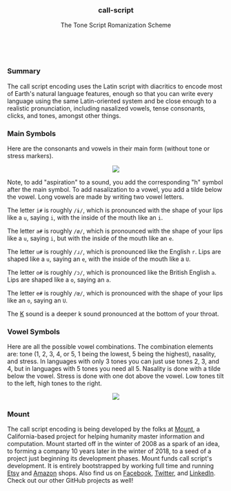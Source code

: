 
<br/>
<br/>
<br/>
<br/>
<br/>
<br/>

<h3 align='center'>
  call-script
</h3>
<p align='center'>
  The Tone Script Romanization Scheme
</p>

<br/>
<br/>
<br/>

<h3 id="summary">Summary</h3>

The call script encoding uses the Latin script with diacritics to encode most of Earth's natural language features, enough so that you can write every language using the same Latin-oriented system and be close enough to a realistic pronunciation, including nasalized vowels, tense consonants, clicks, and tones, amongst other things.

### Main Symbols

Here are the consonants and vowels in their main form (without tone or stress markers).

<p align="center">
  <img src="https://github.com/mountbuild/call-script/blob/main/symbols.png?raw=true" />
</p>

Note, to add "aspiration" to a sound, you add the corresponding "h" symbol after the main symbol. To add nasalization to a vowel, you add a tilde below the vowel. Long vowels are made by writing two vowel letters.

The letter `i#` is roughly `/ɨ/`, which is pronounced with the shape of your lips like a `u`, saying `i`, with the inside of the mouth like an `i`.

The letter `a#` is roughly `/ø/`, which is pronounced with the shape of your lips like a `u`, saying `i`, but with the inside of the mouth like an `e`.

The letter `u#` is roughly `/ɹ/`, which is pronounced like the English `r`. Lips are shaped like a `u`, saying an `e`, with the inside of the mouth like a `U`.

The letter `o#` is roughly `/ɔ/`, which is pronounced like the British English `a`. Lips are shaped like a `o`, saying an `a`.

The letter `e#` is roughly `/œ/`, which is pronounced with the shape of your lips like an `o`, saying an `U`.

The [K](https://www.youtube.com/watch?v=rgtWtDwMIhA) sound is a deeper k sound pronounced at the bottom of your throat.

### Vowel Symbols

Here are all the possible vowel combinations. The combination elements are: tone (1, 2, 3, 4, or 5, 1 being the lowest, 5 being the highest), nasality, and stress. In languages with only 3 tones you can just use tones 2, 3, and 4, but in languages with 5 tones you need all 5. Nasality is done with a tilde below the vowel. Stress is done with one dot above the vowel. Low tones tilt to the left, high tones to the right.

<p align="center">
  <img src="https://github.com/mountbuild/call-script/blob/main/vowels.png?raw=true" />
</p>

<h3 id="mount">Mount</h3>

The call script encoding is being developed by the folks at [Mount](https://mount.build), a California-based project for helping humanity master information and computation. Mount started off in the winter of 2008 as a spark of an idea, to forming a company 10 years later in the winter of 2018, to a seed of a project just beginning its development phases. Mount funds call script's development. It is entirely bootstrapped by working full time and running [Etsy](https://etsy.com/shop/mountbuild) and [Amazon](https://www.amazon.com/s?rh=p_27%3AMount+Build) shops. Also find us on [Facebook](https://www.facebook.com/mountbuild), [Twitter](https://twitter.com/mountbuild), and [LinkedIn](https://www.linkedin.com/company/mountbuild). Check out our other GitHub projects as well!

<br/>
<br/>
